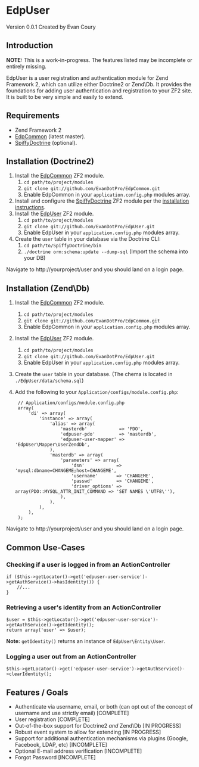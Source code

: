 EdpUser
=======
Version 0.0.1 Created by Evan Coury

Introduction
------------

**NOTE:** This is a work-in-progress. The features listed may be incomplete or
entirely missing.

EdpUser is a user registration and authentication module for Zend Framework 2,
which can utilize either Doctrine2 or Zend\Db. It provides the foundations
for adding user authentication and registration to your ZF2 site. It is built to
be very simple and easily to extend.

Requirements
------------

* Zend Framework 2
* [EdpCommon](https://github.com/EvanDotPro/EdpCommon) (latest master).
* [SpiffyDoctrine](https://github.com/SpiffyJr/SpiffyDoctrine) (optional).

Installation (Doctrine2)
------------

1. Install the [EdpCommon](https://github.com/EvanDotPro/EdpCommon) ZF2 module.
    1. `cd path/to/project/modules`
    2. `git clone git://github.com/EvanDotPro/EdpCommon.git`
    3. Enable EdpCommon in your `application.config.php` modules array.
2. Install and configure the [SpiffyDoctrine](https://github.com/SpiffyJr/SpiffyDoctrine) ZF2 
   module per the [installation instructions](https://github.com/SpiffyJr/SpiffyDoctrine/blob/master/docs/INSTALL.md).
3. Install the [EdpUser](https://github.com/EvanDotPro/EdpUser) ZF2 module.
    1. `cd path/to/project/modules`
    2. `git clone git://github.com/EvanDotPro/EdpUser.git`
    3. Enable EdpUser in your `application.config.php` modules array.
4. Create the `user` table in your database via the Doctrine CLI:
    1. `cd path/to/SpiffyDoctrine/bin`
    2. `./doctrine orm:schema:update --dump-sql` (Import the schema into your DB)
    
Navigate to http://yourproject/user and you should land on a login page.

Installation (Zend\Db)
------------

1. Install the [EdpCommon](https://github.com/EvanDotPro/EdpCommon) ZF2 module.
    1. `cd path/to/project/modules`
    2. `git clone git://github.com/EvanDotPro/EdpCommon.git`
    3. Enable EdpCommon in your `application.config.php` modules array.
2. Install the [EdpUser](https://github.com/EvanDotPro/EdpUser) ZF2 module.
    1. `cd path/to/project/modules`
    2. `git clone git://github.com/EvanDotPro/EdpUser.git`
    3. Enable EdpUser in your `application.config.php` modules array.
3. Create the `user` table in your database. (The chema is located in
   `./EdpUser/data/schema.sql`)
4. Add the following to your `Application/configs/module.config.php`:

        // Application/configs/module.config.php
        array(
            'di' => array(
                'instance' => array(
                    'alias' => array(
                        'masterdb'            => 'PDO',
                        'edpuser-pdo'         => 'masterdb',
                        'edpuser-user-mapper' => 'EdpUser\Mapper\UserZendDb',
                    ),
                    'masterdb' => array(
                        'parameters' => array(
                            'dsn'            => 'mysql:dbname=CHANGEME;host=CHANGEME',
                            'username'       => 'CHANGEME',
                            'passwd'         => 'CHANGEME',
                            'driver_options' => array(PDO::MYSQL_ATTR_INIT_COMMAND => 'SET NAMES \'UTF8\''),
                        ),
                    ),
                ),
            ),
        );

Navigate to http://yourproject/user and you should land on a login page.

Common Use-Cases
----------------

### Checking if a user is logged in from an ActionController
    
    if ($this->getLocator()->get('edpuser-user-service')->getAuthService()->hasIdentity()) {
        //...
    }

### Retrieving a user's identity from an ActionController
    
    $user = $this->getLocator()->get('edpuser-user-service')->getAuthService()->getIdentity();
    return array('user' => $user);

**Note:** `getIdentity()` returns an instance of `EdpUser\Entity\User`.

### Logging a user out from an ActionController

    $this->getLocator()->get('edpuser-user-service')->getAuthService()->clearIdentity();


Features / Goals
----------------

* Authenticate via username, email, or both (can opt out of the concept of 
  username and use strictly email) [COMPLETE]
* User registration [COMPLETE]
* Out-of-the-box support for Doctrine2 _and_ Zend\Db [IN PROGRESS]
* Robust event system to allow for extending [IN PROGRESS]
* Support for additional authentication mechanisms via plugins (Google,
  Facebook, LDAP, etc) [INCOMPLETE]
* Optional E-mail address verification [INCOMPLETE]
* Forgot Password [INCOMPLETE]
